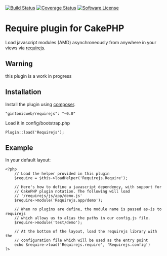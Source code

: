 [![Build Status](https://travis-ci.org/gintonicweb/requirejs.svg)](https://travis-ci.org/gintonicweb/GintonicCMS)
[![Coverage Status](https://coveralls.io/repos/gintonicweb/requirejs/badge.svg?branch=master&service=github)](https://coveralls.io/github/gintonicweb/requirejs?branch=master)
[![Software License](https://img.shields.io/github/license/mashape/apistatus.svg)](LICENSE.txt)

# Require plugin for CakePHP

Load javascript modules (AMD) asynchroneously from anywhere in your views
via [requirejs](http://requirejs.org/).

## Warning

this plugin is a work in progress

## Installation

Install the plugin using [composer](http://getcomposer.org). 

```
"gintonicweb/requirejs": "~0.0"
```

Load it in config/bootstrap.php

```
Plugin::load('Requirejs');
```

## Example


In your default layout: 

```
<?php 
    // Load the helper provided in this plugin
    $require = $this->loadHelper('Requirejs.Require');

    // Here's how to define a javascript dependency, with support for
    // CakePHP plugin notation. The following will load
    // '/requirejs/js/app/demo.js'
    $require->module('Requirejs.app/demo');

    // When no plugins are define, the module name is passed as-is to requirejs
    // which allows us to alias the paths in our config.js file.
    $require->module('test/demo');

    // At the bottom of the layout, load the requirejs library with the 
    // configuration file which will be used as the entry point
    echo $require->load('Requirejs.require', 'Requirejs.config')
?>
```

